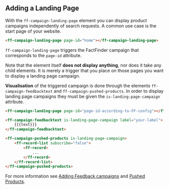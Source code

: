 ## Adding a Landing Page

With the `ff-campaign-landing-page` element you can display product campaigns independently of search requests.
A common use case is the start page of your website.

```html
<ff-campaign-landing-page page-id="home"></ff-campaign-landing-page>
```

`ff-campaign-landing-page` triggers the FactFinder campaign that corresponds to the `page-id` attribute.

Note that the element itself **does not display anything**, nor does it take any child elements.
It is merely a trigger that you place on those pages you want to display a landing page campaign.

**Visualisation** of the triggered campaign is done through the elements `ff-campaign-feedbacktext` and `ff-campaign-pushed-products`.
In order to display landing page campaigns they must be given the `is-landing-page-campaign` attribute.

```html
<ff-campaign-landing-page page-id="page-id-according-to-FF-config"></ff-campaign-landing-page>

<ff-campaign-feedbacktext is-landing-page-campaign label="your-label">
    {{{text}}}
</ff-campaign-feedbacktext>

<ff-campaign-pushed-products is-landing-page-campaign>
    <ff-record-list subscribe="false">
        <ff-record>
            ...
        </ff-record>
    </ff-record-list>
</ff-campaign-pushed-products>
```

For more information see [Adding Feedback campaigns](/api/4.x/ff-campaign) and [Pushed Products](/api/4.x/ff-campaign-pushed-products).
